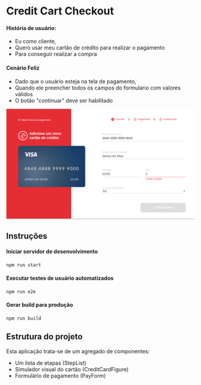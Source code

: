 # Credit Cart Checkout

#### História de usuário:
- Eu como cliente,
- Quero usar meu cartão de crédito para realizar o pagamento
- Para conseguir realizar a compra

#### Cenário Feliz
- Dado que o usuário esteja na tela de pagamento,
- Quando ele preencher todos os campos do formulario com valores válidos
- O botão "continuar" deve ser habilitado

![preview](credit-cart-checkout.png)

## Instruções

#### Iniciar servidor de desenvolvimento
```
npm run start
```
#### Executar testes de usuário automatizados
```
npm run e2e
```
#### Gerar build para produção
```
npm run build
```

## Estrutura do projeto
Esta aplicação trata-se de um agregado de componentes:
- Um lista de etapas (StepList)
- Simulador visual do cartão (CreditCardFigure)
- Formulário de pagamento (PayForm)

